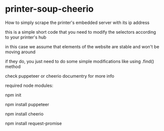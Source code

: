# printer-soup-cheerio
How to simply scrape the printer's embedded server with its ip address

this is a simple short code that you need to modify the selectors according to your printer's hub

in this case we assume that elements of the website are stable and won't be moving around

if they do, you just need to do some simple modifications like using .find() method

check puppeteer or cheerio documentry for more info

required node modules:

npm init

npm install puppeteer

npm install cheerio

npm install request-promise
